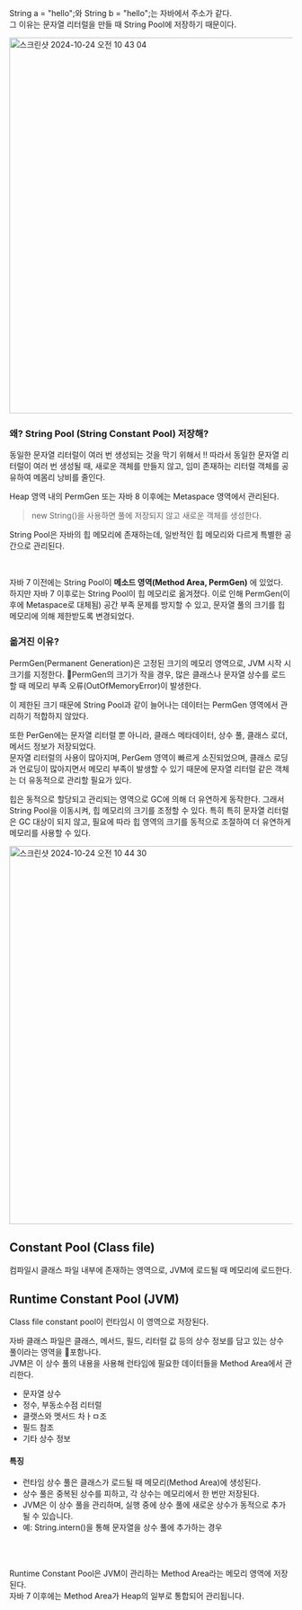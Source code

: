 String a = "hello";와 String b = "hello";는 자바에서 주소가 같다.  
그 이유는 문자열 리터럴을 만들 때 String Pool에 저장하기 때문이다.  


<img width="669" alt="스크린샷 2024-10-24 오전 10 43 04" src="https://github.com/user-attachments/assets/df3981db-d7cf-4d48-96f9-cdc13ffcab14">

### 왜? String Pool (String Constant Pool) 저장해?
동일한 문자열 리터럴이 여러 번 생성되는 것을 막기 위해서 !!
따라서 동일한 문자열 리터럴이 여러 번 생성될 때, 새로운 객체를 만들지 않고, 임미 존재하는 
리터럴 객체를 공유하여 메몸리 낭비를 줄인다.  

Heap 영역 내의 PermGen 또는 자바 8 이후에는 Metaspace 영역에서 관리된다.  

  
> new String()을 사용하면 풀에 저장되지 않고 새로운 객체를 생성한다.


String Pool은 자바의 힙 메모리에 존재하는데, 일반적인 힙 메모리와 다르게 특별한 공간으로 관리된다.  

<br>

자바 7 이전에는 String Pool이 **메소드 영역(Method Area, PermGen)** 에 있었다.  
하지만 자바 7 이후로는 String Pool이 힙 메모리로 옮겨졌다. 이로 인해 PermGen(이후에 Metaspace로 대체됨) 공간 부족 문제를 방지할 수 있고, 문자열 풀의 크기를 힙 메모리에 의해 제한받도록 변경되었다.

### 옮겨진 이유?
PermGen(Permanent Generation)은 고정된 크기의 메모리 영역으로, JVM 시작 시 크기를 지정한다.
PermGen의 크기가 작을 경우, 많은 클래스나 문자열 상수를 로드할 때 메모리 부족 오류(OutOfMemoryError)이 발생한다.  

이 제한된 크기 때문에 String Pool과 같이 늘어나는 데이터는 PermGen 영역에서 관리하기 적합하지 않았다.  

또한 PerGen에는 문자열 리터럴 뿐 아니라, 클래스 메타데이터, 상수 풀, 클래스 로더, 메서드 정보가 저장되었다.  
문자열 리터럴의 사용이 많아지며, PerGem 영역이 빠르게 소진되었으며, 
클래스 로딩과 언로딩이 많아지면서 메모리 부족이 발생할 수 있기 때문에 문자열 리터럴 같은 객체는 더 유동적으로 관리할 필요가 있다.  

힙은 동적으로 할당되고 관리되는 영역으로 GC에 의해 더 유연하게 동작한다. 그래서 String Pool을 이동시켜, 
힙 메모리의 크기를 조정할 수 있다.  특히 특히 문자열 리터럴은 GC 대상이 되지 않고, 필요에 따라 힙 영역의 크기를 동적으로 조절하여 더 유연하게 메모리를 사용할 수 있다.


<img width="673" alt="스크린샷 2024-10-24 오전 10 44 30" src="https://github.com/user-attachments/assets/b6f95ef3-7c06-41dc-8fca-048996c699c6">

## Constant Pool (Class file)
컴파일시 클래스 파일 내부에 존재하는 영역으로, JVM에 로드될 때 메모리에 로드한다.





## Runtime Constant Pool (JVM)
Class file constant pool이 런타임시 이 영역으로 저장된다.  

자바 클래스 파일은 클래스, 메서드, 필드, 리터럴 값 등의 상수 정보를 담고 있는 상수 풀이라는 영역을 포함나다.   
JVM은 이 상수 풀의 내용을 사용해 런타임에 필요한 데이터들을 Method Area에서 관리한다.  

- 문자열 상수
- 정수, 부동소수점 리터럴
- 클랫스와 멧서드 차ㅏㅁ조
- 필드 참조
- 기타 상수 정보


#### 특징
- 런타임 상수 풀은 클래스가 로드될 때 메모리(Method Area)에 생성된다.
- 상수 풀은 중복된 상수를 피하고, 각 상수는 메모리에서 한 번만 저장된다.
- JVM은 이 상수 풀을 관리하며, 실행 중에 상수 풀에 새로운 상수가 동적으로 추가될 수 있습니다.
- 예: String.intern()을 통해 문자열을 상수 풀에 추가하는 경우




<br><br>

Runtime Constant Pool은 JVM이 관리하는 Method Area라는 메모리 영역에 저장된다.  
자바 7 이후에는 Method Area가 Heap의 일부로 통합되어 관리됩니다.  




